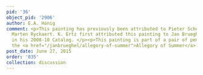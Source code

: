 ```yaml
---
pid: '36'
object_pid: '2906'
author: E.A. Honig
comment: <p>This painting has previously been attributed to Pieter Schoubroeck and
  Marten Ryckaert. K. Ertz first attributed this painting to Jan Brueghel the Elder
  in his 2008-10 Catalog. </p><p>This painting is part of a pair of pendants with
  the <a href="/janbrueghel/allegory-of-summer">Allegory of Summer</a> (Ertz 2008-10).</p>
post_date: June 27, 2015
order: '035'
collection: discussion
---
```

